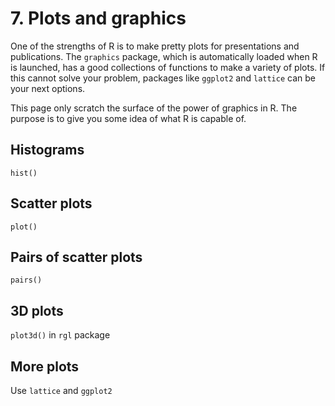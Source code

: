 <h1>7. Plots and graphics</h1>
<p>One of the strengths of R is to make pretty plots for presentations and publications. The <code>graphics</code> package, which is automatically loaded when R is launched, has a good collections of functions to make a variety of plots. If this cannot solve your problem, packages like <code>ggplot2</code> and <code>lattice</code> can be your next options.<p/>
<p>This page only scratch the surface of the power of graphics in R. The purpose is to give you some idea of what R is capable of.</p>

<h2>Histograms</h2>
<p><code>hist()</code></p>

<h2>Scatter plots</h2>
<p><code>plot()</code></p>

<h2>Pairs of scatter plots</h2>
<p><code>pairs()</code></p>

<h2>3D plots</h2>
<p><code>plot3d()</code> in <code>rgl</code> package</p>

<h2>More plots</h2>
<p>Use <code>lattice</code> and <code>ggplot2</code></p>

